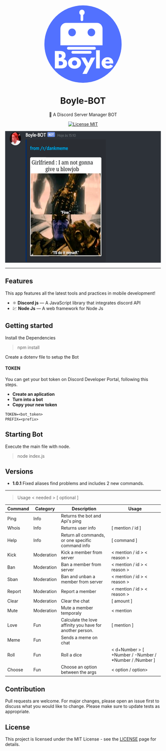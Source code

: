 
<h1 align="center">
<br>
  <img src="assets/Boyle.png" alt="Boyle-Bot" width="250" height="250" style="border-radius: 50%">
<br>
<br>
Boyle-BOT
</h1>

<p align="center">🤖 A Discord Server Manager BOT</p>

<p align="center">
  <a href="https://opensource.org/licenses/MIT">
    <img src="https://img.shields.io/badge/License-MIT-blue.svg" alt="License MIT">
  </a>
</p>

<div align="center">
  <img src="assets/mdgif.gif" alt="demo" height="425">
</div>

<hr />

## Features
This app features all the latest tools and practices in mobile development!

- ⚛️ **Discord js** — A JavaScript library that integrates discord API
- 💹 **Node Js** — A web framework for Node Js

## Getting started

Install the Dependencies

> npm install

Create a dotenv file to setup the Bot

#### TOKEN

You can get your bot token on Discord Developer Portal, following this steps.

- **Create an aplication**
- **Turn into a bot**
- **Copy your new token**

```
TOKEN=<bot_token>
PREFIX=<prefix>
```

## Starting Bot

Execute the main file with node.

> node index.js

## Versions

- **1.0.1** Fixed aliases find problems and includes 2 new commands.

<hr>

> Usage < needed > [ optional ]

| Command | Category | Description | Usage |
  ------------ | ------------- | ------------- | -----------
  Ping | Info | Returns the bot and Api's ping
  Whois  | Info | Returns user info | [ mention / id ]
  Help | Info | Return all commands, or one specific command info | [ command ]
  Kick | Moderation | Kick a member from server | < mention / id > < reason >
  Ban | Moderation | Ban a member from server | < mention / id > < reason >
  Sban | Moderation | Ban and unban a member from server | < mention / id > < reason >
  Report | Moderation | Report a member | < mention / id > < reason >
  Clear | Moderation | Clear the chat | [ amount ]
  Mute | Moderation | Mute a member temporaly | < mention | time | reason > 
  Love | Fun | Calculate the love affinity you have for another person. | [ mention ]
  Meme | Fun | Sends a meme on chat | 
  Roll | Fun | Roll a dice | < d+Number > [ +Number / -Number / *Number / /Number ]
  Choose | Fun | Choose an option between the args | < option / option>

## Contribution

Pull requests are welcome. For major changes, please open an issue first to discuss what you would like to change.
Please make sure to update tests as appropriate.

## License

This project is licensed under the MIT License - see the [LICENSE](LICENSE) page for details.
